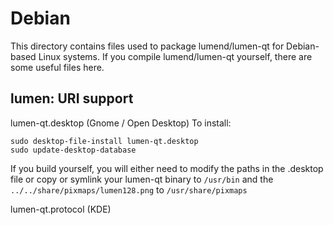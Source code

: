 
Debian
====================
This directory contains files used to package lumend/lumen-qt
for Debian-based Linux systems. If you compile lumend/lumen-qt yourself, there are some useful files here.

## lumen: URI support ##


lumen-qt.desktop  (Gnome / Open Desktop)
To install:

	sudo desktop-file-install lumen-qt.desktop
	sudo update-desktop-database

If you build yourself, you will either need to modify the paths in
the .desktop file or copy or symlink your lumen-qt binary to `/usr/bin`
and the `../../share/pixmaps/lumen128.png` to `/usr/share/pixmaps`

lumen-qt.protocol (KDE)


